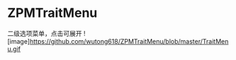 # ZPMTraitMenu
二级选项菜单，点击可展开
 ![image]https://github.com/wutong618/ZPMTraitMenu/blob/master/TraitMenu.gif
